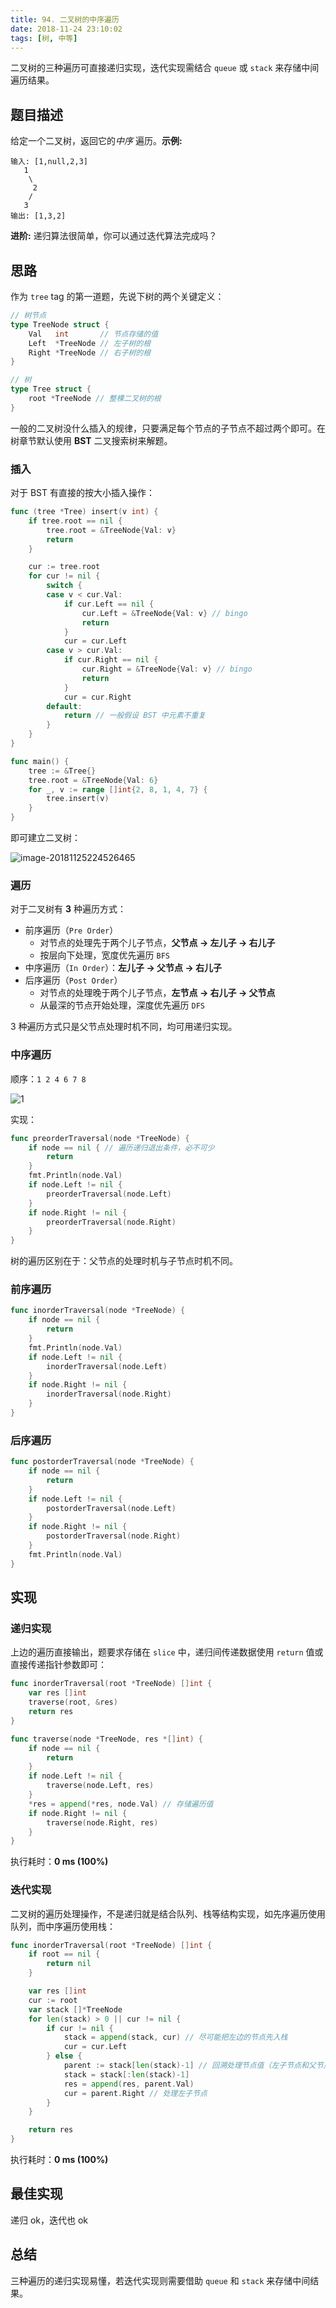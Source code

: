 ```yaml
---
title: 94. 二叉树的中序遍历
date: 2018-11-24 23:10:02
tags: [树, 中等]
---
```


二叉树的三种遍历可直接递归实现，迭代实现需结合 `queue` 或 `stack` 来存储中间遍历结果。

<!-- more -->

## 题目描述

给定一个二叉树，返回它的*中序* 遍历。**示例:**

```
输入: [1,null,2,3]
   1
    \
     2
    /
   3
输出: [1,3,2]
```

**进阶:** 递归算法很简单，你可以通过迭代算法完成吗？

## 思路

作为 `tree` tag 的第一道题，先说下树的两个关键定义：

```go
// 树节点
type TreeNode struct {
	Val   int       // 节点存储的值
	Left  *TreeNode // 左子树的根
	Right *TreeNode // 右子树的根
}

// 树
type Tree struct {
	root *TreeNode // 整棵二叉树的根
}
```

一般的二叉树没什么插入的规律，只要满足每个节点的子节点不超过两个即可。在树章节默认使用 **BST** 二叉搜索树来解题。

### 插入

对于 BST 有直接的按大小插入操作：

```go
func (tree *Tree) insert(v int) {
	if tree.root == nil {
		tree.root = &TreeNode{Val: v}
		return
	}

	cur := tree.root
	for cur != nil {
		switch {
		case v < cur.Val:
			if cur.Left == nil {
				cur.Left = &TreeNode{Val: v} // bingo
				return
			}
			cur = cur.Left
		case v > cur.Val:
			if cur.Right == nil {
				cur.Right = &TreeNode{Val: v} // bingo
				return
			}
			cur = cur.Right
		default:
			return // 一般假设 BST 中元素不重复
		}
	}
}

func main() {
	tree := &Tree{}
	tree.root = &TreeNode{Val: 6}
	for _, v := range []int{2, 8, 1, 4, 7} {
		tree.insert(v)
	}
}

```

即可建立二叉树：

 ![image-20181125224526465](https://images.yinzige.com/2018-11-25-144527.png)



### 遍历

对于二叉树有 **3** 种遍历方式：

- 前序遍历（`Pre Order`）
  - 对节点的处理先于两个儿子节点，**父节点 -> 左儿子 -> 右儿子**
  - 按层向下处理，宽度优先遍历 `BFS`
- 中序遍历（`In Order`）：**左儿子 -> 父节点 -> 右儿子**
- 后序遍历（`Post Order`）
  - 对节点的处理晚于两个儿子节点，**左节点 -> 右儿子 -> 父节点**
  - 从最深的节点开始处理，深度优先遍历 `DFS`

3 种遍历方式只是父节点处理时机不同，均可用递归实现。

### 中序遍历

顺序：`1 2 4 6 7 8`

 ![1](https://images.yinzige.com/2018-11-25-141433.gif)

实现：

```go
func preorderTraversal(node *TreeNode) {
	if node == nil { // 遍历递归退出条件，必不可少
		return
	}
	fmt.Println(node.Val)
	if node.Left != nil {
		preorderTraversal(node.Left)
	}
	if node.Right != nil {
		preorderTraversal(node.Right)
	}
}
```

树的遍历区别在于：父节点的处理时机与子节点时机不同。



### 前序遍历

```go
func inorderTraversal(node *TreeNode) {
	if node == nil {
		return
	}
	fmt.Println(node.Val)
	if node.Left != nil {
		inorderTraversal(node.Left)
	}
	if node.Right != nil {
		inorderTraversal(node.Right)
	}
}
```



### 后序遍历

```go
func postorderTraversal(node *TreeNode) {
	if node == nil {
		return
	}
	if node.Left != nil {
		postorderTraversal(node.Left)
	}
	if node.Right != nil {
		postorderTraversal(node.Right)
	}
	fmt.Println(node.Val)
}
```



## 实现

### 递归实现

上边的遍历直接输出，题要求存储在 `slice` 中，递归间传递数据使用 `return` 值或直接传递指针参数即可：

```go
func inorderTraversal(root *TreeNode) []int {
    var res []int
    traverse(root, &res)
    return res
}

func traverse(node *TreeNode, res *[]int) {
    if node == nil {
        return
    }
    if node.Left != nil {
        traverse(node.Left, res)
    }
    *res = append(*res, node.Val) // 存储遍历值
    if node.Right != nil {
        traverse(node.Right, res)
    }
}
```

执行耗时：**0 ms (100%)**



### 迭代实现

二叉树的遍历处理操作，不是递归就是结合队列、栈等结构实现，如先序遍历使用队列，而中序遍历使用栈：

```go
func inorderTraversal(root *TreeNode) []int {
	if root == nil {
		return nil
	}

	var res []int
	cur := root
	var stack []*TreeNode
	for len(stack) > 0 || cur != nil {
		if cur != nil {
			stack = append(stack, cur) // 尽可能把左边的节点先入栈
			cur = cur.Left
		} else {
			parent := stack[len(stack)-1] // 回溯处理节点值（左子节点和父节点）
			stack = stack[:len(stack)-1]
			res = append(res, parent.Val)
			cur = parent.Right // 处理左子节点
		}
	}

	return res
}
```

执行耗时：**0 ms (100%)**



## 最佳实现

递归 ok，迭代也 ok



## 总结

三种遍历的递归实现易懂，若迭代实现则需要借助 `queue` 和 `stack` 来存储中间结果。